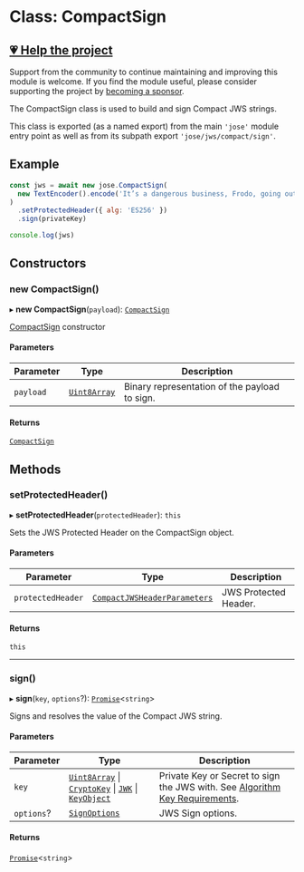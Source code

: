 # Class: CompactSign

## [💗 Help the project](https://github.com/sponsors/panva)

Support from the community to continue maintaining and improving this module is welcome. If you find the module useful, please consider supporting the project by [becoming a sponsor](https://github.com/sponsors/panva).

The CompactSign class is used to build and sign Compact JWS strings.

This class is exported (as a named export) from the main `'jose'` module entry point as well as
from its subpath export `'jose/jws/compact/sign'`.

## Example

```js
const jws = await new jose.CompactSign(
  new TextEncoder().encode('It’s a dangerous business, Frodo, going out your door.'),
)
  .setProtectedHeader({ alg: 'ES256' })
  .sign(privateKey)

console.log(jws)
```

## Constructors

### new CompactSign()

▸ **new CompactSign**(`payload`): [`CompactSign`](CompactSign.md)

[CompactSign](CompactSign.md) constructor

#### Parameters

| Parameter | Type | Description |
| ------ | ------ | ------ |
| `payload` | [`Uint8Array`](https://developer.mozilla.org/docs/Web/JavaScript/Reference/Global_Objects/Uint8Array) | Binary representation of the payload to sign. |

#### Returns

[`CompactSign`](CompactSign.md)

## Methods

### setProtectedHeader()

▸ **setProtectedHeader**(`protectedHeader`): `this`

Sets the JWS Protected Header on the CompactSign object.

#### Parameters

| Parameter | Type | Description |
| ------ | ------ | ------ |
| `protectedHeader` | [`CompactJWSHeaderParameters`](../../../../types/interfaces/CompactJWSHeaderParameters.md) | JWS Protected Header. |

#### Returns

`this`

***

### sign()

▸ **sign**(`key`, `options`?): [`Promise`](https://developer.mozilla.org/docs/Web/JavaScript/Reference/Global_Objects/Promise)\<`string`\>

Signs and resolves the value of the Compact JWS string.

#### Parameters

| Parameter | Type | Description |
| ------ | ------ | ------ |
| `key` | [`Uint8Array`](https://developer.mozilla.org/docs/Web/JavaScript/Reference/Global_Objects/Uint8Array) \| [`CryptoKey`](https://developer.mozilla.org/docs/Web/API/CryptoKey) \| [`JWK`](../../../../types/interfaces/JWK.md) \| [`KeyObject`](../../../../types/interfaces/KeyObject.md) | Private Key or Secret to sign the JWS with. See [Algorithm Key Requirements](https://github.com/panva/jose/issues/210#jws-alg). |
| `options`? | [`SignOptions`](../../../../types/interfaces/SignOptions.md) | JWS Sign options. |

#### Returns

[`Promise`](https://developer.mozilla.org/docs/Web/JavaScript/Reference/Global_Objects/Promise)\<`string`\>

